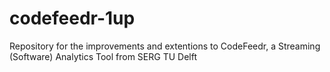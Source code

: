 # codefeedr-1up
Repository for the improvements and extentions to CodeFeedr, a Streaming (Software) Analytics Tool from SERG TU Delft
